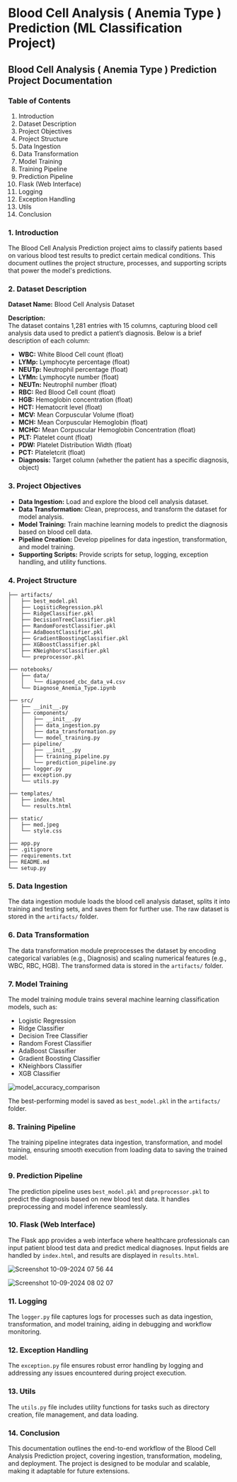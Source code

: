 # Blood Cell Analysis ( Anemia Type ) Prediction (ML Classification Project)

## Blood Cell Analysis ( Anemia Type ) Prediction Project Documentation

### Table of Contents
1. Introduction  
2. Dataset Description  
3. Project Objectives  
4. Project Structure  
5. Data Ingestion  
6. Data Transformation  
7. Model Training  
8. Training Pipeline  
9. Prediction Pipeline  
10. Flask (Web Interface)  
11. Logging  
12. Exception Handling  
13. Utils  
14. Conclusion  

### 1. Introduction  
The Blood Cell Analysis Prediction project aims to classify patients based on various blood test results to predict certain medical conditions. This document outlines the project structure, processes, and supporting scripts that power the model's predictions.

### 2. Dataset Description  
**Dataset Name:** Blood Cell Analysis Dataset  

**Description:**  
The dataset contains 1,281 entries with 15 columns, capturing blood cell analysis data used to predict a patient’s diagnosis. Below is a brief description of each column:

- **WBC:** White Blood Cell count (float)
- **LYMp:** Lymphocyte percentage (float)
- **NEUTp:** Neutrophil percentage (float)
- **LYMn:** Lymphocyte number (float)
- **NEUTn:** Neutrophil number (float)
- **RBC:** Red Blood Cell count (float)
- **HGB:** Hemoglobin concentration (float)
- **HCT:** Hematocrit level (float)
- **MCV:** Mean Corpuscular Volume (float)
- **MCH:** Mean Corpuscular Hemoglobin (float)
- **MCHC:** Mean Corpuscular Hemoglobin Concentration (float)
- **PLT:** Platelet count (float)
- **PDW:** Platelet Distribution Width (float)
- **PCT:** Plateletcrit (float)
- **Diagnosis:** Target column (whether the patient has a specific diagnosis, object)

### 3. Project Objectives  
- **Data Ingestion:** Load and explore the blood cell analysis dataset.
- **Data Transformation:** Clean, preprocess, and transform the dataset for model analysis.
- **Model Training:** Train machine learning models to predict the diagnosis based on blood cell data.
- **Pipeline Creation:** Develop pipelines for data ingestion, transformation, and model training.
- **Supporting Scripts:** Provide scripts for setup, logging, exception handling, and utility functions.

### 4. Project Structure  
```
├── artifacts/
│   ├── best_model.pkl
│   ├── LogisticRegression.pkl
│   ├── RidgeClassifier.pkl
│   ├── DecisionTreeClassifier.pkl
│   ├── RandomForestClassifier.pkl
│   ├── AdaBoostClassifier.pkl
│   ├── GradientBoostingClassifier.pkl
│   ├── XGBoostClassifier.pkl
│   ├── KNeighborsClassifier.pkl
│   └── preprocessor.pkl
│
├── notebooks/
│   ├── data/
│   │   └── diagnosed_cbc_data_v4.csv
│   └── Diagnose_Anemia_Type.ipynb
│
├── src/
│   ├── __init__.py
│   ├── components/
│   │   ├── __init__.py
│   │   ├── data_ingestion.py
│   │   ├── data_transformation.py
│   │   └── model_training.py
│   ├── pipeline/
│   │   ├── __init__.py
│   │   ├── training_pipeline.py
│   │   └── prediction_pipeline.py
│   ├── logger.py
│   ├── exception.py
│   └── utils.py
│
├── templates/
│   ├── index.html
│   └── results.html
│
├── static/
│   ├── med.jpeg
│   └── style.css
│
├── app.py
├── .gitignore
├── requirements.txt
├── README.md
└── setup.py
```

### 5. Data Ingestion  
The data ingestion module loads the blood cell analysis dataset, splits it into training and testing sets, and saves them for further use. The raw dataset is stored in the `artifacts/` folder.

### 6. Data Transformation  
The data transformation module preprocesses the dataset by encoding categorical variables (e.g., Diagnosis) and scaling numerical features (e.g., WBC, RBC, HGB). The transformed data is stored in the `artifacts/` folder.

### 7. Model Training  
The model training module trains several machine learning classification models, such as:

- Logistic Regression
- Ridge Classifier
- Decision Tree Classifier
- Random Forest Classifier
- AdaBoost Classifier
- Gradient Boosting Classifier
- KNeighbors Classifier
- XGB Classifier


![model_accuracy_comparison](https://github.com/user-attachments/assets/aba7cd6a-03c7-4d31-b9cb-98b378d2085b)


The best-performing model is saved as `best_model.pkl` in the `artifacts/` folder.

### 8. Training Pipeline  
The training pipeline integrates data ingestion, transformation, and model training, ensuring smooth execution from loading data to saving the trained model.

### 9. Prediction Pipeline  
The prediction pipeline uses `best_model.pkl` and `preprocessor.pkl` to predict the diagnosis based on new blood test data. It handles preprocessing and model inference seamlessly.

### 10. Flask (Web Interface)  
The Flask app provides a web interface where healthcare professionals can input patient blood test data and predict medical diagnoses. Input fields are handled by `index.html`, and results are displayed in `results.html`.


![Screenshot 10-09-2024 07 56 44](https://github.com/user-attachments/assets/782eb0d4-b793-47d0-8923-cb62d097ee69)

![Screenshot 10-09-2024 08 02 07](https://github.com/user-attachments/assets/93359428-4ba9-4021-b915-d3086b04bd46)


### 11. Logging  
The `logger.py` file captures logs for processes such as data ingestion, transformation, and model training, aiding in debugging and workflow monitoring.

### 12. Exception Handling  
The `exception.py` file ensures robust error handling by logging and addressing any issues encountered during project execution.

### 13. Utils  
The `utils.py` file includes utility functions for tasks such as directory creation, file management, and data loading.

### 14. Conclusion  
This documentation outlines the end-to-end workflow of the Blood Cell Analysis Prediction project, covering ingestion, transformation, modeling, and deployment. The project is designed to be modular and scalable, making it adaptable for future extensions.


